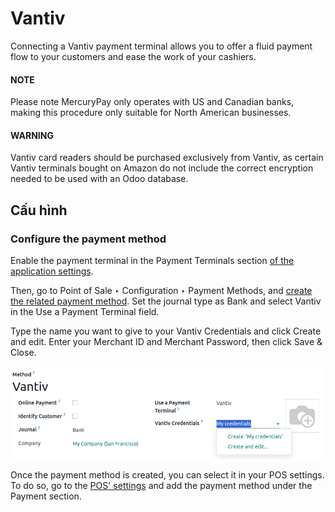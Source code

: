 # Vantiv

Connecting a Vantiv payment terminal allows you to offer a fluid payment flow to your customers and
ease the work of your cashiers.

#### NOTE
Please note MercuryPay only operates with US and Canadian banks, making this procedure only
suitable for North American businesses.

#### WARNING
Vantiv card readers should be purchased exclusively from Vantiv, as certain Vantiv terminals
bought on Amazon do not include the correct encryption needed to be used with an Odoo database.

## Cấu hình

### Configure the payment method

Enable the payment terminal in the Payment Terminals section [of the application
settings](../../configuration.md#configuration-settings).

Then, go to Point of Sale ‣ Configuration ‣ Payment Methods, and [create
the related payment method](../../payment_methods.md). Set the journal type as Bank and
select Vantiv in the Use a Payment Terminal field.

Type the name you want to give to your Vantiv Credentials and click Create
and edit. Enter your Merchant ID and Merchant Password, then click
Save & Close.

![Vantiv payment method](../../../../../.gitbook/assets/vantiv-method.png)

Once the payment method is created, you can select it in your POS settings. To do so, go to the
[POS' settings](../../configuration.md#configuration-settings) and add the payment method under the
Payment section.
